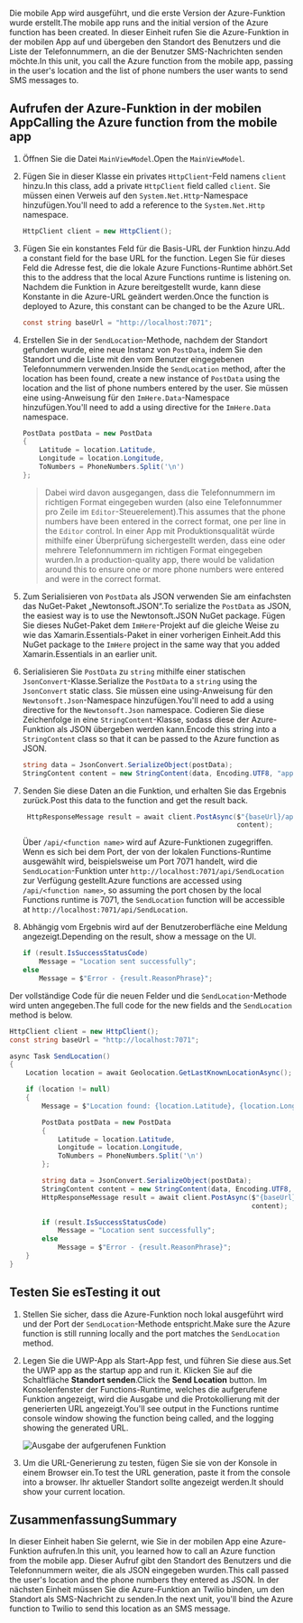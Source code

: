<span data-ttu-id="1254c-101">Die mobile App wird ausgeführt, und die erste Version der Azure-Funktion wurde erstellt.</span><span class="sxs-lookup"><span data-stu-id="1254c-101">The mobile app runs and the initial version of the Azure function has been created.</span></span> <span data-ttu-id="1254c-102">In dieser Einheit rufen Sie die Azure-Funktion in der mobilen App auf und übergeben den Standort des Benutzers und die Liste der Telefonnummern, an die der Benutzer SMS-Nachrichten senden möchte.</span><span class="sxs-lookup"><span data-stu-id="1254c-102">In this unit, you call the Azure function from the mobile app, passing in the user's location and the list of phone numbers the user wants to send SMS messages to.</span></span>

## <a name="calling-the-azure-function-from-the-mobile-app"></a><span data-ttu-id="1254c-103">Aufrufen der Azure-Funktion in der mobilen App</span><span class="sxs-lookup"><span data-stu-id="1254c-103">Calling the Azure function from the mobile app</span></span>

1. <span data-ttu-id="1254c-104">Öffnen Sie die Datei `MainViewModel`.</span><span class="sxs-lookup"><span data-stu-id="1254c-104">Open the `MainViewModel`.</span></span>

2. <span data-ttu-id="1254c-105">Fügen Sie in dieser Klasse ein privates `HttpClient`-Feld namens `client` hinzu.</span><span class="sxs-lookup"><span data-stu-id="1254c-105">In this class, add a private `HttpClient` field called `client`.</span></span> <span data-ttu-id="1254c-106">Sie müssen einen Verweis auf den `System.Net.Http`-Namespace hinzufügen.</span><span class="sxs-lookup"><span data-stu-id="1254c-106">You'll need to add a reference to the `System.Net.Http` namespace.</span></span>

    ```cs
    HttpClient client = new HttpClient();
    ```

3. <span data-ttu-id="1254c-107">Fügen Sie ein konstantes Feld für die Basis-URL der Funktion hinzu.</span><span class="sxs-lookup"><span data-stu-id="1254c-107">Add a constant field for the base URL for the function.</span></span> <span data-ttu-id="1254c-108">Legen Sie für dieses Feld die Adresse fest, die die lokale Azure Functions-Runtime abhört.</span><span class="sxs-lookup"><span data-stu-id="1254c-108">Set this to the address that the local Azure Functions runtime is listening on.</span></span> <span data-ttu-id="1254c-109">Nachdem die Funktion in Azure bereitgestellt wurde, kann diese Konstante in die Azure-URL geändert werden.</span><span class="sxs-lookup"><span data-stu-id="1254c-109">Once the function is deployed to Azure, this constant can be changed to be the Azure URL.</span></span>

    ```cs
    const string baseUrl = "http://localhost:7071";
    ```

4. <span data-ttu-id="1254c-110">Erstellen Sie in der `SendLocation`-Methode, nachdem der Standort gefunden wurde, eine neue Instanz von `PostData`, indem Sie den Standort und die Liste mit den vom Benutzer eingegebenen Telefonnummern verwenden.</span><span class="sxs-lookup"><span data-stu-id="1254c-110">Inside the `SendLocation` method, after the location has been found, create a new instance of `PostData` using the location and the list of phone numbers entered by the user.</span></span> <span data-ttu-id="1254c-111">Sie müssen eine using-Anweisung für den `ImHere.Data`-Namespace hinzufügen.</span><span class="sxs-lookup"><span data-stu-id="1254c-111">You'll need to add a using directive for the `ImHere.Data` namespace.</span></span>

    ```cs
    PostData postData = new PostData
    {
        Latitude = location.Latitude,
        Longitude = location.Longitude,
        ToNumbers = PhoneNumbers.Split('\n')
    };
    ```

    > <span data-ttu-id="1254c-112">Dabei wird davon ausgegangen, dass die Telefonnummern im richtigen Format eingegeben wurden (also eine Telefonnummer pro Zeile im `Editor`-Steuerelement).</span><span class="sxs-lookup"><span data-stu-id="1254c-112">This assumes that the phone numbers have been entered in the correct format, one per line in the `Editor` control.</span></span> <span data-ttu-id="1254c-113">In einer App mit Produktionsqualität würde mithilfe einer Überprüfung sichergestellt werden, dass eine oder mehrere Telefonnummern im richtigen Format eingegeben wurden.</span><span class="sxs-lookup"><span data-stu-id="1254c-113">In a production-quality app, there would be validation around this to ensure one or more phone numbers were entered and were in the correct format.</span></span>

5. <span data-ttu-id="1254c-114">Zum Serialisieren von `PostData` als JSON verwenden Sie am einfachsten das NuGet-Paket „Newtonsoft.JSON“.</span><span class="sxs-lookup"><span data-stu-id="1254c-114">To serialize the `PostData` as JSON, the easiest way is to use the Newtonsoft.JSON NuGet package.</span></span> <span data-ttu-id="1254c-115">Fügen Sie dieses NuGet-Paket dem `ImHere`-Projekt auf die gleiche Weise zu wie das Xamarin.Essentials-Paket in einer vorherigen Einheit.</span><span class="sxs-lookup"><span data-stu-id="1254c-115">Add this NuGet package to the `ImHere` project in the same way that you added Xamarin.Essentials in an earlier unit.</span></span>

6. <span data-ttu-id="1254c-116">Serialisieren Sie `PostData` zu `string` mithilfe einer statischen `JsonConvert`-Klasse.</span><span class="sxs-lookup"><span data-stu-id="1254c-116">Serialize the `PostData` to a `string` using the `JsonConvert` static class.</span></span> <span data-ttu-id="1254c-117">Sie müssen eine using-Anweisung für den `Newtonsoft.Json`-Namespace hinzufügen.</span><span class="sxs-lookup"><span data-stu-id="1254c-117">You'll need to add a using directive for the `Newtonsoft.Json` namespace.</span></span> <span data-ttu-id="1254c-118">Codieren Sie diese Zeichenfolge in eine `StringContent`-Klasse, sodass diese der Azure-Funktion als JSON übergeben werden kann.</span><span class="sxs-lookup"><span data-stu-id="1254c-118">Encode this string into a `StringContent` class so that it can be passed to the Azure function as JSON.</span></span>

    ```cs
    string data = JsonConvert.SerializeObject(postData);
    StringContent content = new StringContent(data, Encoding.UTF8, "application/json");
    ```

7. <span data-ttu-id="1254c-119">Senden Sie diese Daten an die Funktion, und erhalten Sie das Ergebnis zurück.</span><span class="sxs-lookup"><span data-stu-id="1254c-119">Post this data to the function and get the result back.</span></span>

   ```cs
    HttpResponseMessage result = await client.PostAsync($"{baseUrl}/api/SendLocation",
                                                        content);
   ```

   <span data-ttu-id="1254c-120">Über `/api/<function name>` wird auf Azure-Funktionen zugegriffen. Wenn es sich bei dem Port, der von der lokalen Functions-Runtime ausgewählt wird, beispielsweise um Port 7071 handelt, wird die `SendLocation`-Funktion unter `http://localhost:7071/api/SendLocation` zur Verfügung gestellt.</span><span class="sxs-lookup"><span data-stu-id="1254c-120">Azure functions are accessed using `/api/<function name>`, so assuming the port chosen by the local Functions runtime is 7071, the `SendLocation` function will be accessible at `http://localhost:7071/api/SendLocation`.</span></span>

8. <span data-ttu-id="1254c-121">Abhängig vom Ergebnis wird auf der Benutzeroberfläche eine Meldung angezeigt.</span><span class="sxs-lookup"><span data-stu-id="1254c-121">Depending on the result, show a message on the UI.</span></span>

    ```cs
    if (result.IsSuccessStatusCode)
        Message = "Location sent successfully";
    else
        Message = $"Error - {result.ReasonPhrase}";
    ```

<span data-ttu-id="1254c-122">Der vollständige Code für die neuen Felder und die `SendLocation`-Methode wird unten angegeben.</span><span class="sxs-lookup"><span data-stu-id="1254c-122">The full code for the new fields and the `SendLocation` method is below.</span></span>

```cs
HttpClient client = new HttpClient();
const string baseUrl = "http://localhost:7071";

async Task SendLocation()
{
    Location location = await Geolocation.GetLastKnownLocationAsync();

    if (location != null)
    {
        Message = $"Location found: {location.Latitude}, {location.Longitude}.";

        PostData postData = new PostData
        {
            Latitude = location.Latitude,
            Longitude = location.Longitude,
            ToNumbers = PhoneNumbers.Split('\n')
        };

        string data = JsonConvert.SerializeObject(postData);
        StringContent content = new StringContent(data, Encoding.UTF8, "application/json");
        HttpResponseMessage result = await client.PostAsync($"{baseUrl}/api/SendLocation",
                                                            content);

        if (result.IsSuccessStatusCode)
            Message = "Location sent successfully";
        else
            Message = $"Error - {result.ReasonPhrase}";
    }
}
```

## <a name="testing-it-out"></a><span data-ttu-id="1254c-123">Testen Sie es</span><span class="sxs-lookup"><span data-stu-id="1254c-123">Testing it out</span></span>

1. <span data-ttu-id="1254c-124">Stellen Sie sicher, dass die Azure-Funktion noch lokal ausgeführt wird und der Port der `SendLocation`-Methode entspricht.</span><span class="sxs-lookup"><span data-stu-id="1254c-124">Make sure the Azure function is still running locally and the port matches the `SendLocation` method.</span></span>

2. <span data-ttu-id="1254c-125">Legen Sie die UWP-App als Start-App fest, und führen Sie diese aus.</span><span class="sxs-lookup"><span data-stu-id="1254c-125">Set the UWP app as the startup app and run it.</span></span> <span data-ttu-id="1254c-126">Klicken Sie auf die Schaltfläche **Standort senden**.</span><span class="sxs-lookup"><span data-stu-id="1254c-126">Click the **Send Location** button.</span></span> <span data-ttu-id="1254c-127">Im Konsolenfenster der Functions-Runtime, welches die aufgerufene Funktion angezeigt, wird die Ausgabe und die Protokollierung mit der generierten URL angezeigt.</span><span class="sxs-lookup"><span data-stu-id="1254c-127">You'll see output in the Functions runtime console window showing the function being called, and the logging showing the generated URL.</span></span>

    ![Ausgabe der aufgerufenen Funktion](../media/6-function-called.png)

3. <span data-ttu-id="1254c-129">Um die URL-Generierung zu testen, fügen Sie sie von der Konsole in einem Browser ein.</span><span class="sxs-lookup"><span data-stu-id="1254c-129">To test the URL generation, paste it from the console into a browser.</span></span> <span data-ttu-id="1254c-130">Ihr aktueller Standort sollte angezeigt werden.</span><span class="sxs-lookup"><span data-stu-id="1254c-130">It should show your current location.</span></span>

## <a name="summary"></a><span data-ttu-id="1254c-131">Zusammenfassung</span><span class="sxs-lookup"><span data-stu-id="1254c-131">Summary</span></span>

<span data-ttu-id="1254c-132">In dieser Einheit haben Sie gelernt, wie Sie in der mobilen App eine Azure-Funktion aufrufen.</span><span class="sxs-lookup"><span data-stu-id="1254c-132">In this unit, you learned how to call an Azure function from the mobile app.</span></span> <span data-ttu-id="1254c-133">Dieser Aufruf gibt den Standort des Benutzers und die Telefonnummern weiter, die als JSON eingegeben wurden.</span><span class="sxs-lookup"><span data-stu-id="1254c-133">This call passed the user's location and the phone numbers they entered as JSON.</span></span> <span data-ttu-id="1254c-134">In der nächsten Einheit müssen Sie die Azure-Funktion an Twilio binden, um den Standort als SMS-Nachricht zu senden.</span><span class="sxs-lookup"><span data-stu-id="1254c-134">In the next unit, you'll bind the Azure function to Twilio to send this location as an SMS message.</span></span>